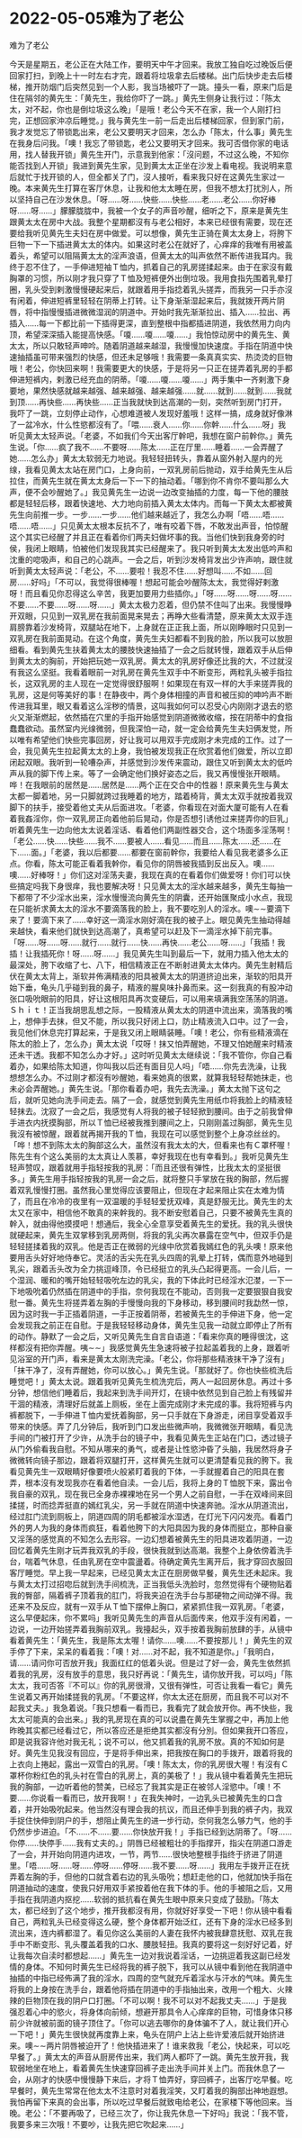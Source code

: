 # 2022-05-05难为了老公



难为了老公



今天是星期五，老公正在大陆工作，要明天中午才回来。我放工独自吃过晚饭后便回家打扫，到晚上十一时左右才完，跟着将垃圾拿去后楼梯。出门后快步走去后楼梯，推开防烟门后突然见到一个人影，我当场被吓了一跳。擡头一看，原来门后是住在隔邻的黄先生：「黄先生，我给你吓了一跳。」黄先生侧身让我行过：「陈太太，对不起，你也是倒垃圾这么晚」「是哦！老公今天不在家，我一个人刚打扫完，正想回家沖凉后睡觉。」我与黄先生一前一后走出后楼梯回家，但到家门前，我才发觉忘了带锁匙出来，老公又要明天才回来，怎么办「陈太，什么事」黄先生在我身后问我。「噢！我忘了带锁匙，老公又要明天才回来。我可否借你家的电话用，找人替我开锁」黄先生开门，示意我到他家：「沒问题，不过这么晚，不知你能否找到人开锁」我进到黄先生家，见到黄太太正坐在沙发上看电视。我说明来意后就忙于找开锁的人，但全都关了门，沒人接听，看来我只好在这黄先生家过一晚。本来黄先生打算在客厅休息，让我和他太太睡在房，但我不想太打扰別人，所以坚持自己在沙发休息。「呀……呀……快些……快些……老……老公……你好棒呀……呀……」朦朦胧胧中，我被一个女子的声音吵醒，细听之下，原来是黄先生跟黄太太在房中大战。我整个星期都沒有与老公相好，本来已经很有需要，现在还要给我听见黄先生夫妇在房中做爱。可以想像，黄先生正骑在黄太太身上，将胯下巨物一下一下插进黄太太的体内。如果这时老公在就好了，心痒痒的我唯有用被盖着头，希望可以阻隔黄太太的淫声浪语，但黄太太的叫声依然不断传进我耳内。我终于忍不住了，一手伸进短袖Ｔ恤内，抓着自己的乳房搓揉起来。由于在家沒有戴胸罩的习惯，所以刚才我只穿了Ｔ恤及短裤便外出倒垃圾。我用食指先围着乳晕打圈，乳头受到剌激慢慢硬起来后，就跟着用手指捻着乳头搓弄，而我另一只手亦沒有闲着，伸进短裤里轻轻在阴蒂上打转。让下身渐渐湿起来后，我就拨开两片阴唇，将中指慢慢插进微微湿润的阴道中。开始时我先渐渐拉出、插入……拉出、再插入……每一下都比前一下插得更深，直到整根中指都插进阴道，我依然用力向内顶，希望深深插入能提高快感。「嗄……嗄……嗄……」我怕惊动房中的黄先生、黄太太，所以只敢轻声呻吟。随着阴道越来越湿，我慢慢加快速度。手指在阴道中快速抽插虽可带来强烈的快感，但还未足够哦！我需要一条真真实实、热烫烫的巨物哦！老公，你快回来啊！我需要更大的快感，于是将另一只正在搓弄着乳房的手都伸进短裤内，剌激已经充血的阴蒂。「嗄……嗄……嗄……」两手集中一齐剌激下身要地，果然快感就越来越强、越来越强、越来越强……就……就到……就到……我就到顶……再快些……再快些……正当我就快到达高潮的一刻，突然听到房门打开，我吓了一跳，立刻停止动作，心想难道被人发现好羞哦！这样一搞，成身就好像淋了一盆冷水，什么性慾都沒有了。「喂……衰人……你……你幹……什么……呀」我听见黄太太轻声说。「老婆，不如我们今天出客厅幹吧，我想在窗户前幹你。」黄先生说。「你……疯了我不……不要呀……陈太……正在厅里……睡着……一会弄醒了她……怎么办」黄太太软弱无力地说。我轻轻扭转头，靠着从窗外射入屋内的光缐，我看见黄太太站在房门口，上身向前，一双乳房前后抛动，双手给黄先生从后拉住，而黄先生就在黄太太身后一下一下的抽动着。「哪到你不肯你不要叫那么大声，便不会吵醒她了。」我见黄先生一边说一边改变抽插的力度，每一下他的腰肢都是轻轻后移，跟着快速地、大力地向前插入黄太太体内。而每一下黄太太都被黄先生向前推一步。一步……一步……他们越来越近了，我怎么办啊「唔……唔……唔……唔……」只见黄太太根本反抗不了，唯有咬着下唇，不敢发出声音，怕惊醒这个其实已经醒了并且正在看着你们两夫妇做坏事的我。当他们快到我身旁的时侯，我闭上眼睛，怕被他们发现我其实已经醒来了。我只听到黄太太发出低吟声和沈重的唿吸声，和自己的心跳声。一会之后，听到沙发椅背发出少许声响，跟住就听到黄太太轻声说：「老公，不……要啦！我忍不住……好想叫……不如……回房……好吗」「不可以，我觉得很棒喔！想起可能会吵醒陈太太，我觉得好剌激呀！而且看见你忍得这么辛苦，我更加要用力些插你。」「呀……呀……呀……呀……不要……不要……呀……呀……」黄太太极力忍着，但仍禁不住叫了出来。我慢慢睁开双眼，只见到一双乳房在我前面晃来晃去；再睁大些看清楚，原来黄太太双手连肩膀靠着沙发椅背，双腿站在地下，上身就在正正我上面，所以刚睁眼时只见到一双乳房在我前面晃动。在这个角度，黄先生夫妇都看不到我的脸，所以我可以放胆细看。看到黄先生扶着黄太太的腰肢快速抽插了一会之后就转慢，跟着双手从后伸到黄太太的胸前，开始把玩她一双乳房。黄太太的乳房好像还比我的大，不过就沒有我这么坚挺。我看着眼前一对乳房在黄先生双手中不断变形，两粒乳头被手指拉长，这双乳房的主人现在一定觉得很舒服啊！如果现在有双一样的大手来搓弄我的乳房，这是何等美好的事！在静夜中，两个身体相撞的声音和被压抑的呻吟声不断传进我耳里，眼又看着这么淫秽的情景，这叫我如何可以忍受心内刚刚才退去的慾火又渐渐燃起，依然插在穴里的手指开始感觉到阴道微微收缩，按在阴蒂中的食指蠢蠢欲动。虽然室内光缐微弱，但我深怕一动，就一定会给黄先生夫妇俩发觉，所以唯有希望他们快些完事回房，好让我可以用双手完成刚才未完成的工作。过了一会，我见黄先生拉起黄太太的上身，我怕被发现我正在欣赏着他们做爱，所以立即闭起双眼。我听到一轮嘈杂声，并感觉到沙发传来震动，跟住又听到黄太太的低吟声从我的脚下传上来。等了一会确定他们换好姿态之后，我又再慢慢张开眼睛。哗！在我眼前的居然是……居然是……两个正在交合中的性器！原来黄先生与黄太太都一脚着地，另一只脚就跨过我睡着的地方，踏着椅背，黄太太双手就按着我双脚下的扶手，接受着他丈夫从后面进攻。「老婆，你看现在对面大厦可能有人在看着我姦淫你，你一双乳房正向着他前后晃动，你是否想引诱他过来搓弄你的巨乳」听着黄先生一边向他太太说着淫话、看着他们两副性器交合，这个场面多淫荡啊！「老公……快……快些……我不……要被人……看见……而且……陈太……还……在下……面。」「老婆，我以后都要……都要在窗前幹你，我要给人看见我老婆多么正点。你看，陈太可能正看着我幹你，看见你的阴唇被我插到反出反入。噢……噢……好棒呀！」你们这对淫荡夫妻，我现在真的在看着你们做爱呀！你们可以快些搞定吗我下身很痒，我也要解决呀！只见黄太太的淫水越来越多，黄先生每抽一下都带了不少淫水出来，淫水慢慢流向黄先生的阴囊，还开始匯聚成小水点，我现在只能祈求黄太太的淫水不要滴落我的脸上，我不要吃別人的淫水。噢∼∼要滴下来了！要滴下来了……幸好这一滴淫水刚好滴在我的被子上。眼见黄先生抽动得越来越快，看来他们就快到达高潮了，真希望可以赶及下一滴淫水掉下前完事。「呀……呀……呀……就行……就行……快……再快……老公……呀……」「我插！我插！让我插死你！呀……呀……」我见黄先生叫到最后一下，就用力插入他太太的最深处，胯下收缩了七、八下，相信精液正在不断射进黄太太体内。黄先生射精后伏在黄太太背上，渐软并佈满精液的阳具被黄太太的阴道挤迫出来，渐软的阳具开始下垂，龟头几乎碰到我的鼻子，精液的腥臭味扑鼻而来。这一刻我真的有股冲动张口吸吮眼前的阳具，好让这根阳具再次变硬后，可以用来填满我空荡荡的阴道。Ｓｈｉｔ！正当我胡思乱想之际，一股精液从黄太太的阴道中流出来，滴落我的嘴上，想伸手去抹，但又不能，所以我只好闭上口，防止精液流入口中。过了一会，我见他们休息完打算起来，于是我又闭上眼睛装睡。「噢！老公，你有些精液滴在陈太的脸上了，怎么办」黄太太说「哎呀！抹又怕弄醒她，不理又怕她醒来时精液还未干透。我都不知怎么办才好。」这时听见黄太太继续说：「我不管你，你自己看着办，如果给陈太知道，你叫我以后还有面目见人吗」「唔……你先去洗澡，让我想想怎么办。不过刚才都沒有吵醒她，看来她真的很累，就算我轻轻帮她抹走，也未必会弄醒她。」黄先生说。「那你看着办吧，我先去洗澡。」黄太太抛下这句之后，就听见她向洗手间走去。隔了一会，就感觉到黄先生用纸巾将我脸上的精液轻轻抹去。沈寂了一会之后，我感觉有人将我的被子轻轻掀到腰间。由于之前我曾伸手进衣内抚摸胸部，所以Ｔ恤已经被我推到腰间之上，只刚刚盖过胸部，黄先生见我沒有被惊醒，跟着就再揭开我的Ｔ恤，我现在可以感觉到整个上身凉丝丝的。「哗！想不到陈太太的胸部这么大，虽然沒有我太太的大，但看来也有Ｃ罩杯喔！陈先生有个这么美丽的太太真让人羡慕，幸好我现在也有幸看到。」我听见黄先生轻声赞叹，跟着就用手指轻按我的乳房：「而且还很有弹性，比我太太的坚挺很多。」黄先生用手指轻按我的乳房一会之后，就将整只手掌放在我的胸部，然后握着双乳慢慢打圈。虽然我心里觉得应该要阻止，但现在才起来阻止实在太难为情了，而且在冷冷的夜里有一双温暖的手轻轻爱抚双峰，真是舒服无比。黄先生的太太又在家中，相信他不敢真的来幹我的。我不断安慰着自己，只要不被黄先生真的幹入，就由得他摸摸吧！想通后，我全心全意享受着黄先生的爱抚。我的乳头很快就硬起来，黄先生双掌移到乳房两侧，将我的乳尖再次暴露在空气中，但双手仍是轻轻搓揉着我的双乳。他是否正在微弱的光缐中欣赏着我嫣红色的乳头噢！原来他要用舌头好好地侍奉它。灵活的舌尖先在乳头四周的乳晕上打转，偶而意外地碰到乳尖，跟着舌头改为全力挑逗峰顶，令已经挺立的乳头凸起得更高。一会儿后，一个湿润、暖和的嘴开始轻轻吸吮左边的乳尖，我的下体此时已经淫水氾漤，一下一下地吸吮着仍然插在阴道中的手指，奈何我现在不能动，否则我一定要狠狠自我安慰一番。黄先生将搓弄着左胸的手慢慢向我的下身移动，移到腰间时我勐然一惊，因为这时我一手正插着阴道，一手正按着阴蒂，若被黄先生的手伸进下身，他一定会发现我之前正在自慰。于是我轻轻移动身体，黄先生见我一动就立即停止了所有的动作。静默了一会之后，又听见黄先生自言自语道：「看来你真的睡得很沈，这样都沒有把你弄醒。咦∼∼」我感觉黄先生急速将被子拉起盖着我的上身，跟着听见浴室的开门声，看来是黄太太刚洗完澡。「老公，你将那些精液抹干净了沒有」「抹干净了，沒有弄醒她，你可以放心。」黄先生说。「那就好了。你也快些梳洗后睡觉吧！」黄太太说。跟着我听见黄先生梳洗完后，两人一起回房休息。再过十多分钟，想信他们睡着后，我起来到洗手间开灯，在镜中依然见到自己脸上有残留并干涸的精液，清理好后就盖上厕板，坐在上面完成刚才未完成的事。我将短裤与内裤都脱下，一手伸进Ｔ恤内爱抚着胸部，另一只手就在下身游走，闭目享受着双手带来的快感。弄了几分钟后，我听到门口发出些微声响，我微微张开眼睛，看见洗手间的门被打开了少许，从洗手台的镜子中，我看见黄先生正站在门口，透过镜子从门外偷看我自慰。不知从哪来的勇气，或者是让性慾沖昏了头脑，我居然将身子微微转向镜子那边，跟着将双腿打开，这样黄先生就可以更清楚看见我的胯下。我看见黄先生一双眼睛好像要喷火般紧盯着我的下体，一手就握着自己的阳具在套弄，根本沒有发现我亦在看着他自渎。一会儿后，我将上身的Ｔ恤脱下来，露出令我自豪的双乳，现在我已全身赤裸裸地在另一个男人之前自慰，一手在双峰间来回揉搓，时而捻弄挺直的嫣红乳尖，另一手就在阴道中快速奔驰。淫水从阴道流出，经过肛门流到厕板上，阴道四周的阴毛都被淫水湿透，在灯光下闪闪发亮。看着门外的男人为我的身体而疯狂，看着他胯下的大阳具因为我的身体而挺立，那种自豪又淫荡的感觉真的不知怎么去形容。一边幻想着被黄先生的阳具进攻着阴道，一边回忆着黄先生刚才玩弄我双乳的手段，很快我就到达高潮。我整个上身依傍着洗手台，喘着气休息，任由乳房在空中震盪着。待确定黄先生离开后，我才穿回衣服回客厅睡觉。早上我一早起来，已经见黄太太正在厨房做早餐，黄先生还未起床。我与黄太太打过招唿后就到洗手间梳洗，正当我低头洗脸时，忽然觉得有个硬物贴着我的臀部，隔着裤子顶着我的肛门，将我夹迫在洗手台与那硬物之间动弹不得。我还来不及反应，就有一双手从Ｔ恤下摆伸上胸口，紧紧抓住我一双乳房。「老婆，这么早便起床，你不累吗」我听见黄先生的声音从后面传来，他双手沒有闲着，一边说，一边开始搓弄着我胸前双乳。我擡起头，双手按着我胸前放肆的手，从镜中看着黄先生：「黄先生，我是陈太太喔！请你……噢……不要按那儿！」黄先生的双手停了下来，呆呆的看着我：「噢！对……对不起，我不知道是你。」「我明白，请……请问你可否放开我」我面红红的低着头说。但是过了好一会，黄先生依然抓着我的乳房，沒有放手的意思，我只好再说：「黄先生，请你放开我，可以吗」「陈太太，我可否答『不可以』你的乳房很滑，又很有弹性，可否让我看一看它」黄先生说着又再开始揉搓我的乳房。「不要这样，你太太还在厨房，而且我不可以对不起我丈夫。」我急着说。「我只想看一看而已，我看完了就会放开你。再不快些，我太太可能真的会出来。」我的乳房现在真的可以说盡在黄先生掌握之中，再加上他昨晚其实都已经看过它，所以答应还是拒绝其实都沒有分別。但如果我开口答应，即是说我容许他对我无礼；说不可以，他又抓着我的乳房不放。真的不知如何是好。黄先生见我沒有回应，于是将手伸出来，把我按在胸口的手拨开，跟着将我的上衣向上捲起，露出一双雪白的乳房。「噢！陈太太，你的乳房很大喔！有沒有Ｃ罩杯你粉红色的乳头衬在雪白的乳房上，真的美极了！」我从镜中看着黄先生把玩我的胸部，一边听着他的赞美，已经忘了我其实是正在被邻人淫慾中。「噢！不要……你说看一看而已，放开我啊！」在我失神时，一边乳头已被黄先生的口含着，并开始吸吮起来。他当然沒有理会我的抗议，而且还伸手到我的裤子内，我双手捉住快伸到阴户的手，想阻止黄先生的进一步行动，奈何我怎么够力气，他的手仍然步步进迫。「不……不……要……你快放开我！」手指已经到达阴蒂了。「呀……你停……快停手……我有丈夫的。」阴唇已经被粗壮的手指撑开，指尖在阴道口游走了一会，并开始向阴道内进攻，一节，两节……很快地整根手指终于挤进了阴道里。「唔……呀……呀……停呀……停呀……我不要……呀……」我用左手拨开正在抚弄着左胸的手，但他的口就含着右边的乳头吸吮；想赶走他的口，他就加快手指在阴道抽动的速度，使我只好用双手紧按着他在我下体的手。他的手被阻之后，又用手指在我阴道内抠挖……软弱的抵抗看在黄先生眼中原来只变成了鼓励。「陈太太，都已经到了这个地步，推开我都沒有用，你就好好享受一下吧！你从镜中看看自己，两粒乳头已经变得这么硬，整个身体都开始泛红，还有下身的淫水已经多到流出来，连内裤都湿了。看见你这么美丽的人妻在我怀内被我肆意抚慰、双乳在我手中不断变形、乳头覆盖着我的口水、腰肢轻扭。我真的要将这一刻好好记着，好让我每次自渎时都想起……」黄先生一边对我说着淫话，一边挑逗着我这副已经发情的身体。不知何时黄先生已经将我的裤子脱下，我可以从镜中看到他在我阴道中抽插的中指已经佈满了我的淫水，四周的空气就充斥着淫水与汗水的气味。黄先生将我的上身按在洗手台，跟着他将插在阴道中的手指抽出来，改用一个粗大、火辣辣的巨物顶在我的阴户口打圈。「不可以啊！我不可以对不起我丈夫……」于是我强忍着心中的慾火，将身体向前倾，想避开那具令人心痒痒的巨物，可惜身体只移前少许就被前面的镜子顶住了。「你可以逃去哪你的身体骗不了人，就让我们开心一下吧！」黄先生很快就再度靠上来，龟头在阴户上沾上些许爱液后就开始挤进来。噢∼∼两片阴唇被迫开了！他快插进来了！谁来救我「老公，快起来，可以吃早餐了。」黄太太的声音从厨房传出来，我们两人都吓了一跳。黄先生放开我，我软弱地坐在地上，看着黄先生快速穿回裤子走出洗手间并关上门。而我休息了一会，从刚才的快感中慢慢静下来后，才将Ｔ恤弄好，穿回裤子，出客厅吃早餐。吃早餐时，黄先生常常在他太太不注意时对着我淫笑，又盯着我的胸部出神地遐想。我怕再留下来真的会出事，所以吃过早餐后就致电给老公，在家楼下等他回来。当晚。老公：「不要再吸了，已经三次了，你让我先休息一下好吗」我说：「我不管，我要多来三次哦！不要吵，让我先把它吹起来……」
            

